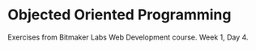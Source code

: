 # Objected Oriented Programming

Exercises from Bitmaker Labs Web Development course.  Week 1, Day 4.
